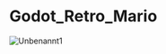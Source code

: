# Godot_Retro_Mario
![Unbenannt1](https://github.com/jonasbraus/Godot_Retro_Mario/assets/47791011/787f59e4-4061-4a71-ae97-b692b435e571)
